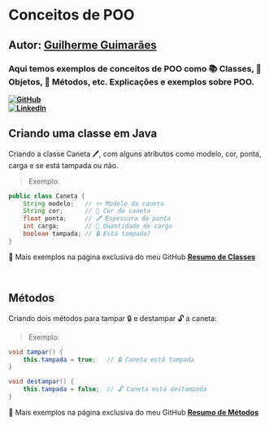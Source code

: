 # Conceitos de POO 
## Autor: [Guilherme Guimarães](https://github.com/GuiLhermeoliveiraf/)
### Aqui temos exemplos de conceitos de POO como 📚 Classes, 🧱 Objetos, 🔧 Métodos, etc. Explicações e exemplos sobre POO.
**[![GitHub](https://img.shields.io/badge/-GitHub-181717?style=flat&logo=github&logoColor=white)](https://github.com/GuiLhermeoliveiraf/)**  
**[![LinkedIn](https://img.shields.io/badge/-LinkedIn-0A66C2?style=flat&logo=linkedin&logoColor=white)](https://www.linkedin.com/in/guilhermeoliiveira/)**

## Criando uma classe em Java
Criando a classe Caneta 🖊️, com alguns atributos como modelo, cor, ponta, carga e se está tampada ou não.  
>Exemplo: 

```java
public class Caneta {
    String modelo;   // ✏️ Modelo da caneta
    String cor;      // 🎨 Cor da caneta
    float ponta;     // 🖊️ Espessura da ponta
    int carga;       // 🔋 Quantidade de carga
    boolean tampada; // 🔒 Está tampada?
}
``` 
📄 Mais exemplos na página exclusiva do meu GitHub **[Resumo de Classes](https://github.com/GuiLhermeoliveiraf/POO_CURSO_EM_VIDEO/blob/main/Conceitos/Classes.md)**

<br>

## Métodos
Criando dois métodos para tampar 🔒 e destampar 🔓 a caneta:  
>Exemplo: 

```java
void tampar() {
    this.tampada = true;   // 🔒 Caneta está tampada
}

void destampar() {
    this.tampada = false;  // 🔓 Caneta está destampada
}
``` 
📄 Mais exemplos na página exclusiva do meu GitHub **[Resumo de Métodos](https://github.com/GuiLhermeoliveiraf/POO_CURSO_EM_VIDEO/blob/main/Conceitos/Metados.md)**
